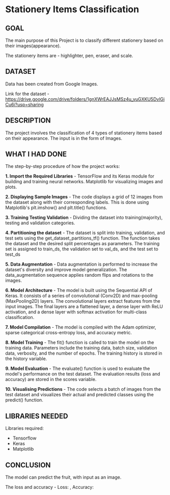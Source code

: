 # Stationery Items Classification

## GOAL

The main purpose of this Project is to classify different stationery based on their images(appearance).

The stationery items are - highlighter, pen, eraser, and scale.

## DATASET

Data has been created from Google Images.

Link for the dataset - https://drive.google.com/drive/folders/1gnXWrEAJJsMSz4u_vuGXKU5DvlGiCu6i?usp=sharing

## DESCRIPTION

The project involves the classification of 4 types of stationery items based on their appearance. The input is in the form of Images. 

## WHAT I HAD DONE

The step-by-step procedure of how the project works:

**1. Import the Required Libraries** - TensorFlow and its Keras module for building and training neural networks.  Matplotlib for visualizing images and plots.

**2. Displaying Sample Images** - The code displays a grid of 12 images from the dataset along with their corresponding labels. This is done using Matplotlib's plt.imshow() and plt.title() functions.

**3. Training Testing Validation** - Dividing the dataset into training(majority), testing and validation categories.

**4. Partitioning the dataset** -  The dataset is split into training, validation, and test sets using the get_dataset_partitions_tf() function. The function takes the dataset and the desired split percentages as parameters. The training set is assigned to train_ds, the validation set to val_ds, and the test set to test_ds

**5. Data Augmentation** - Data augmentation is performed to increase the dataset's diversity and improve model generalization. The data_augmentation sequence applies random flips and rotations to the images.

**6. Model Architecture** - The model is built using the Sequential API of Keras. It consists of a series of convolutional (Conv2D) and max-pooling (MaxPooling2D) layers. The convolutional layers extract features from the input images. The final layers are a flattened layer, a dense layer with ReLU activation, and a dense layer with softmax activation for multi-class classification.

**7. Model Compilation** - The model is compiled with the Adam optimizer, sparse categorical cross-entropy loss, and accuracy metric.

**8. Model Training** - The fit() function is called to train the model on the training data. Parameters include the training data, batch size, validation data, verbosity, and the number of epochs. The training history is stored in the history variable.

**9. Model Evaluation** - The evaluate() function is used to evaluate the model's performance on the test dataset. The evaluation results (loss and accuracy) are stored in the scores variable.

**10. Visualising Predictions** - The code selects a batch of images from the test dataset and visualizes their actual and predicted classes using the predict() function.

## LIBRARIES NEEDED

Libraries required:
* Tensorflow
* Keras
* Matplotlib

## CONCLUSION
The model can predict the fruit, with input as an image. 

The loss and accuracy - Loss: ,  Accuracy: 


